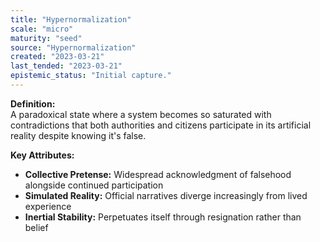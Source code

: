 ```yaml
---
title: "Hypernormalization"
scale: "micro"
maturity: "seed"
source: "Hypernormalization"
created: "2023-03-21"
last_tended: "2023-03-21"
epistemic_status: "Initial capture."
---
```

**Definition:**  
A paradoxical state where a system becomes so saturated with contradictions that both authorities and citizens participate in its artificial reality despite knowing it's false.

**Key Attributes:**  
- **Collective Pretense:** Widespread acknowledgment of falsehood alongside continued participation  
- **Simulated Reality:** Official narratives diverge increasingly from lived experience  
- **Inertial Stability:** Perpetuates itself through resignation rather than belief
